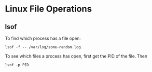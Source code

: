 # Linux File Operations

## lsof

To find which process has a file open:

```shell
lsof -f -- /var/log/some-random.log
```

To see which files a process has open, first get the PID of the file. Then

```shell
lsof -p PID
```